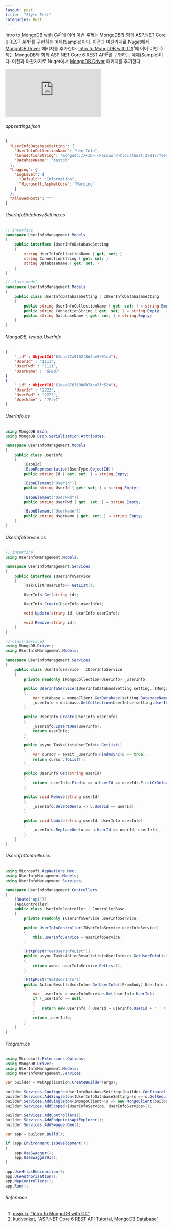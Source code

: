 ```yaml
---
layout: post
title:  "Style Test"
categories: Rust
---
```


[Intro to MongoDB with C#](https://msjo.kr/2020/04/12/1/)<sup>1</sup>에 이어 이번 주제는 MongoDB와 함께 ASP.NET Core 6 REST API<sup>2</sup>를 구현하는 예제(Sample)이다. 이전과 마찬가지로 Nuget에서 [MongoDB.Driver](https://www.nuget.org/packages/MongoDB.Driver) 패키지를 추가한다. [Intro to MongoDB with C#](https://msjo.kr/2020/04/12/1/)<sup>1</sup>에 이어 이번 주제는 MongoDB와 함께 ASP.NET Core 6 REST API<sup>2</sup>를 구현하는 예제(Sample)이다. 이전과 마찬가지로 Nuget에서 [MongoDB.Driver](https://www.nuget.org/packages/MongoDB.Driver) 패키지를 추가한다.

<iframe src="https://www.youtube.com/embed/zF34dRivLOw" frameborder="0" allowfullscreen></iframe>

<!--more-->

###### appsettings.json
```json
{
  "UserInfoDatabaseSetting": {
    "UserInfoCollectionName": "UserInfo",
    "ConnectionString": "mongodb://<ID>:<Password>@localhost:27017/?serverSelectionTimeoutMS=5000&connectTimeoutMS=10000&authSource=testdb&authMechanism=SCRAM-SHA-256",
    "DatabaseName": "testdb"
  },
  "Logging": {
    "LogLevel": {
      "Default": "Information",
      "Microsoft.AspNetCore": "Warning"
    }
  },
  "AllowedHosts": "*"
}  
```

###### UserInfoDatabaseSetting.cs
```cs
// interface
namespace UserInfoManagement.Models
{
    public interface IUserInfoDatabaseSetting
    {
        string UserInfoCollectionName { get; set; }
        string ConnectionString { get; set; }
        string DatabaseName { get; set; }
    }
}

// class model
namespace UserInfoManagement.Models
{
    public class UserInfoDatabaseSetting : IUserInfoDatabaseSetting
    {
        public string UserInfoCollectionName { get; set; } = string.Empty;
        public string ConnectionString { get; set; } = string.Empty;
        public string DatabaseName { get; set; } = string.Empty;
    }
}
```

###### MongoDB, testdb.UserInfo
```json
{ 
    "_id" : ObjectId("61eaa77a9102f8d5ae5f01c4"), 
    "UserId" : "1111", 
    "UserPwd" : "1111", 
    "UserName" : "홍길동"
}
{ 
    "_id" : ObjectId("61eaa976318b8b74ca7fc524"), 
    "UserId" : "2222", 
    "UserPwd" : "2222", 
    "UserName" : "가나닭"
}
```

###### UserInfo.cs
```cs
using MongoDB.Bson;
using MongoDB.Bson.Serialization.Attributes;

namespace UserInfoManagement.Models
{
    public class UserInfo
    {
        [BsonId]
        [BsonRepresentation(BsonType.ObjectId)]
        public string Id { get; set; } = string.Empty;

        [BsonElement("UserId")]
        public string UserId { get; set; } = string.Empty;

        [BsonElement("UserPwd")]
        public string UserPwd { get; set; } = string.Empty;

        [BsonElement("UserName")]
        public string UserName { get; set; } = string.Empty;
    }
}
```

###### UserInfoService.cs
```cs
// interface
using UserInfoManagement.Models;

namespace UserInfoManagement.Services
{
    public interface IUserInfoService
    {
        Task<List<UserInfo>> GetList();

        UserInfo Get(string id);

        UserInfo Create(UserInfo userInfo);

        void Update(string id, UserInfo userInfo);

        void Remove(string id);
    }
}

// class(Service)
using MongoDB.Driver;
using UserInfoManagement.Models;

namespace UserInfoManagement.Services
{
    public class UserInfoService : IUserInfoService
    {
        private readonly IMongoCollection<UserInfo> _userInfo;

        public UserInfoService(IUserInfoDatabaseSetting setting, IMongoClient mongoClient)
        {
            var database = mongoClient.GetDatabase(setting.DatabaseName);
            _userInfo = database.GetCollection<UserInfo>(setting.UserInfoCollectionName);
        }

        public UserInfo Create(UserInfo userInfo)
        {
            _userInfo.InsertOne(userInfo);
            return userInfo;
        }

        public async Task<List<UserInfo>> GetList()
        {
            var cursor = await _userInfo.FindAsync(u => true);
            return cursor.ToList();
        }

        public UserInfo Get(string userId)
        {
            return _userInfo.Find(u => u.UserId == userId).FirstOrDefault();
        }

        public void Remove(string userId)
        {
            _userInfo.DeleteOne(u => u.UserId == userId);
        }

        public void Update(string userId, UserInfo userInfo)
        {
            _userInfo.ReplaceOne(u => u.UserId == userId, userInfo);
        }
    }
}
```

###### UserInfoController.cs
```cs
using Microsoft.AspNetCore.Mvc;
using UserInfoManagement.Models;
using UserInfoManagement.Services;

namespace UserInfoManagement.Controllers
{
    [Route("api")]
    [ApiController]
    public class UserInfoController : ControllerBase
    {
        private readonly IUserInfoService userInfoService;

        public UserInfoController(IUserInfoService userInfoService)
        {
            this.userInfoService = userInfoService;
        }

        [HttpPost("GetUserInfoList")]
        public async Task<ActionResult<List<UserInfo>>> GetUserInfoList()
        {
            return await userInfoService.GetList();
        }

        [HttpPost("GetUserInfo")]
        public ActionResult<UserInfo> GetUserInfo([FromBody] UserInfo userInfo)
        {
            var _userInfo = userInfoService.Get(userInfo.UserId);
            if (_userInfo == null)
            {
                return new UserInfo { UserId = userInfo.UserId + " : 사용자 없음" };
            }
            return _userInfo;
        }
    }
}
```

###### Program.cs
```cs
using Microsoft.Extensions.Options;
using MongoDB.Driver;
using UserInfoManagement.Models;
using UserInfoManagement.Services;

var builder = WebApplication.CreateBuilder(args);

builder.Services.Configure<UserInfoDatabaseSetting>(builder.Configuration.GetSection(nameof(UserInfoDatabaseSetting)));
builder.Services.AddSingleton<IUserInfoDatabaseSetting>(s => s.GetRequiredService<IOptions<UserInfoDatabaseSetting>>().Value);
builder.Services.AddSingleton<IMongoClient>(s => new MongoClient(builder.Configuration.GetValue<string>("UserInfoDatabaseSetting:ConnectionString")));
builder.Services.AddScoped<IUserInfoService, UserInfoService>();

builder.Services.AddControllers();
builder.Services.AddEndpointsApiExplorer();
builder.Services.AddSwaggerGen();

var app = builder.Build();

if (app.Environment.IsDevelopment())
{
    app.UseSwagger();
    app.UseSwaggerUI();
}

app.UseHttpsRedirection();
app.UseAuthorization();
app.MapControllers();
app.Run();
```

###### Reference
1. [msjo.kr, "Intro to MongoDB with C#"](https://msjo.kr/2020/04/12/1/)
2. [kudvenkat, "ASP.NET Core 6 REST API Tutorial, MongoDB Database"](https://www.youtube.com/watch?v=iWTdJ1IYGtg)

